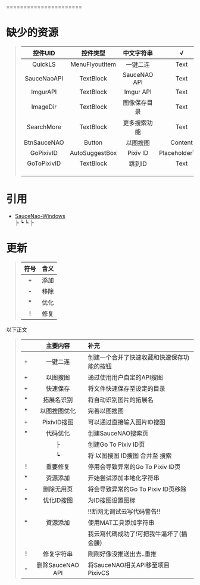 ======================  
# 缺少的资源  
>| 控件UID | 控件类型 | 中文字符串 | √ |
>|:-:|:-:|:-:|:-:|
>| QuickLS | MenuFlyoutItem | 一键二连  | Text
>| SauceNaoAPI | TextBlock | SauceNAO API | Text
>| ImgurAPI | TextBlock | Imgur API | Text
>| ImageDir | TextBlock | 图像保存目录 | Text
>| SearchMore | TextBlock | 更多搜索功能 | Text
>| BtnSauceNAO | Button | 以图搜图 | Content
>| GoPixivID | AutoSuggestBox | Pixiv ID | PlaceholderText
>| GoToPixivID | TextBlock | 跳到ID | Text
>|  |  |  |
>|  |  |  |
>|  |  |  |
# 引用  
* [SauceNao-Windows](https://github.com/RoxasShadow/SauceNao-Windows)  
╞ ┕ ╘ ├
# 更新
> |符号|含义|
> |:-:|:-:|
> +|添加
> -|移除
> *|优化
> !|修复

以下正文
>|  | 主要内容 | 补充 |
>|:-:|:-:|:-|
>+| 一键二连|创建一个合并了快速收藏和快速保存功能的按钮
>+| 以图搜图|通过使用用户自定的API搜图
>+| 快速保存|将文件快速保存至设定的目录  
>*| 拓展名识别|将自动识别图片的拓展名
>*| 以图搜图优化  |完善以图搜图  
>+| PixivID搜图 |可以通过直接输入图片ID搜图 
>*| 代码优化 | 创建SauceNAO搜索页  
>|| ├ | 创建Go To Pixiv ID页  
>|| ┕| 将 以图搜图 ID搜图 合并至 搜索  
>!|重要修复|停用会导致异常的Go To Pixiv ID页
>*|资源添加|开始尝试添加本地化字符串
>-|删除无用页|将会导致异常的Go To Pixiv ID页移除
>*|优化ID搜图|为ID搜图设置图标
>|||!!断网无调试云写代码警告!!
>*|資源添加|使用MAT工具添加字符串
>|||我云寫代碼成功了!可把我牛逼坏了(插会腰)
>!|修复字符串|刚刚好像没推送出去..重推
>-|删除SauceNAO API|将SauceNAO相关API移至项目PixivCS